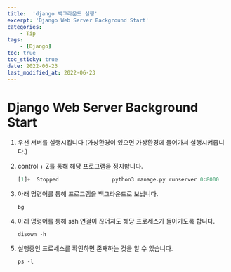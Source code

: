 ```yaml
---
title:  'django 백그라운드 실행' 
excerpt: 'Django Web Server Background Start' 
categories: 
    - Tip 
tags:
    - [Django]
toc: true
toc_sticky: true
date: 2022-06-23
last_modified_at: 2022-06-23
---
```

# Django Web Server Background Start

1. 우선 서버를 실행시킵니다 (가상환경이 있으면 가상환경에 들어가서 실행시켜줍니다.)

2. control + Z를 통해 해당 프로그램을 정지합니다.

   ~~~python
   [1]+  Stopped                 python3 manage.py runserver 0:8000
   ~~~

3. 아래 명령어를 통해 프로그램을 백그라운드로 보냅니다.

   ~~~
   bg
   ~~~

4. 아래 명령어를 통해 ssh 연결이 끊어져도 해당 프로세스가 돌아가도록 합니다.

   ~~~
   disown -h
   ~~~

5. 실행중인 프로세스를 확인하면 존재하는 것을 알 수 있습니다.

   ~~~
   ps -l
   ~~~

